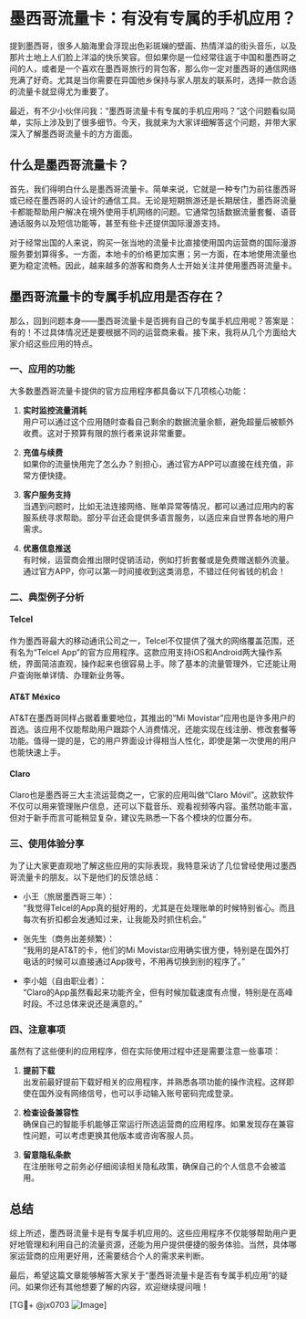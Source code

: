 # 墨西哥流量卡：有没有专属的手机应用？

提到墨西哥，很多人脑海里会浮现出色彩斑斓的壁画、热情洋溢的街头音乐，以及那片土地上人们脸上洋溢的快乐笑容。但如果你是一位经常往返于中国和墨西哥之间的人，或者是一个喜欢在墨西哥旅行的背包客，那么你一定对墨西哥的通信网络充满了好奇。尤其是当你需要在异国他乡保持与家人朋友的联系时，选择一款合适的流量卡就显得尤为重要了。

最近，有不少小伙伴问我：“墨西哥流量卡有专属的手机应用吗？”这个问题看似简单，实际上涉及到了很多细节。今天，我就来为大家详细解答这个问题，并带大家深入了解墨西哥流量卡的方方面面。

## 什么是墨西哥流量卡？

首先，我们得明白什么是墨西哥流量卡。简单来说，它就是一种专门为前往墨西哥或已经在墨西哥的人设计的通信工具。无论是短期旅游还是长期居住，墨西哥流量卡都能帮助用户解决在境外使用手机网络的问题。它通常包括数据流量套餐、语音通话服务以及短信功能等，甚至有些卡还提供国际漫游支持。

对于经常出国的人来说，购买一张当地的流量卡比直接使用国内运营商的国际漫游服务要划算得多。一方面，本地卡的价格更加实惠；另一方面，在本地使用流量也更为稳定流畅。因此，越来越多的游客和商务人士开始关注并使用墨西哥流量卡。

## 墨西哥流量卡的专属手机应用是否存在？

那么，回到问题本身——墨西哥流量卡是否拥有自己的专属手机应用呢？答案是：有的！不过具体情况还是要根据不同的运营商来看。接下来，我将从几个方面给大家介绍这些应用的特点。

### 一、应用的功能

大多数墨西哥流量卡提供的官方应用程序都具备以下几项核心功能：

1. **实时监控流量消耗**  
   用户可以通过这个应用随时查看自己剩余的数据流量余额，避免超量后被额外收费。这对于预算有限的旅行者来说非常重要。

2. **充值与续费**  
   如果你的流量快用完了怎么办？别担心，通过官方APP可以直接在线充值，非常方便快捷。

3. **客户服务支持**  
   当遇到问题时，比如无法连接网络、账单异常等情况，都可以通过应用内的客服系统寻求帮助。部分平台还会提供多语言服务，以适应来自世界各地的用户需求。

4. **优惠信息推送**  
   有时候，运营商会推出限时促销活动，例如打折套餐或是免费赠送额外流量。通过官方APP，你可以第一时间接收到这类消息，不错过任何省钱的机会！

### 二、典型例子分析

#### Telcel
作为墨西哥最大的移动通讯公司之一，Telcel不仅提供了强大的网络覆盖范围，还有名为“Telcel App”的官方应用程序。这款应用支持iOS和Android两大操作系统，界面简洁直观，操作起来也很容易上手。除了基本的流量管理外，它还能让用户查询账单详情、办理新业务等。

#### AT&T México
AT&T在墨西哥同样占据着重要地位，其推出的“Mi Movistar”应用也是许多用户的首选。该应用不仅能帮助用户跟踪个人消费情况，还能实现在线注册、修改套餐等功能。值得一提的是，它的用户界面设计得相当人性化，即使是第一次使用的用户也能快速上手。

#### Claro
Claro也是墨西哥三大主流运营商之一，它家的应用叫做“Claro Móvil”。这款软件不仅可以用来管理账户信息，还可以下载音乐、观看视频等内容。虽然功能丰富，但对于新手而言可能稍显复杂，建议先熟悉一下各个模块的位置分布。

### 三、使用体验分享

为了让大家更直观地了解这些应用的实际表现，我特意采访了几位曾经使用过墨西哥流量卡的朋友。以下是他们的反馈总结：

- 小王（旅居墨西哥三年）：  
  “我觉得Telcel的App真的挺好用的，尤其是在处理账单的时候特别省心。而且每次有折扣都会发通知过来，让我能及时抓住机会。”

- 张先生（商务出差频繁）：  
  “我用的是AT&T的卡，他们的Mi Movistar应用确实很方便，特别是在国外打电话的时候可以直接通过App拨号，不用再切换到别的程序了。”

- 李小姐（自由职业者）：  
  “Claro的App虽然看起来功能齐全，但有时候加载速度有点慢，特别是在高峰时段。不过总体来说还是满意的。”

### 四、注意事项

虽然有了这些便利的应用程序，但在实际使用过程中还是需要注意一些事项：

1. **提前下载**  
   出发前最好提前下载好相关的应用程序，并熟悉各项功能的操作流程。这样即使在国外没有网络信号，也可以手动输入账号密码完成登录。

2. **检查设备兼容性**  
   确保自己的智能手机能够正常运行所选运营商的应用程序。如果发现存在兼容性问题，可以考虑更换其他版本或咨询客服人员。

3. **留意隐私条款**  
   在注册账号之前务必仔细阅读相关隐私政策，确保自己的个人信息不会被滥用。

## 总结

综上所述，墨西哥流量卡是有专属手机应用的。这些应用程序不仅能够帮助用户更好地管理和利用自己的流量资源，还能为用户提供便捷的服务体验。当然，具体哪家运营商的应用更好用，还需要结合个人的需求来判断。

最后，希望这篇文章能够解答大家关于“墨西哥流量卡是否有专属手机应用”的疑问。如果你还有其他想要了解的内容，欢迎继续提问哦！

[TG💪+ @jx0703 ![Image](https://github.com/user-attachments/assets/dbca1d08-cadb-493c-b0ec-ad6f7a83f270)]